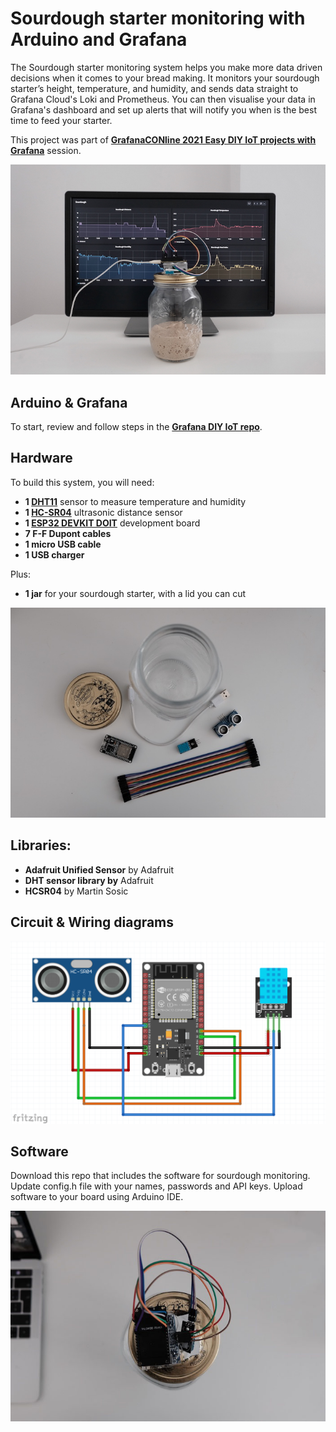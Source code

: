 # Sourdough starter monitoring with Arduino and Grafana

The Sourdough starter monitoring system helps you make more data driven decisions when it comes to your bread making. It monitors your sourdough starter’s height, temperature, and humidity, and sends data straight to Grafana Cloud's Loki and Prometheus. You can then visualise your data in Grafana's dashboard and set up alerts that will notify you when is the best time to feed your starter.

This project was part of **[GrafanaCONline 2021 Easy DIY IoT projects with Grafana](https://grafana.com/go/grafanaconline/2021/diy-iot/)** session.

![Image of how the system looks](imgs/grafana.jpg)

## Arduino & Grafana

To start, review and follow steps in the **[Grafana DIY IoT repo](https://github.com/grafana/diy-iot/blob/main/README.md)**.

## Hardware

To build this system, you will need:

- **1 [DHT11](https://components101.com/sensors/dht11-temperature-sensor)** sensor to measure temperature and humidity
- **1 [HC-SR04](https://components101.com/sensors/ultrasonic-sensor-working-pinout-datasheet)** ultrasonic distance sensor
- **1 [ESP32 DEVKIT DOIT](https://randomnerdtutorials.com/getting-started-with-esp32/)** development board
- **7 F-F Dupont cables**
- **1 micro USB cable**
- **1 USB charger**

Plus:
- **1 jar** for your sourdough starter, with a lid you can cut

![Image of hardware](imgs/setup.jpg)

## Libraries:

- **Adafruit Unified Sensor** by Adafruit
- **DHT sensor library by** Adafruit
- **HCSR04** by Martin Sosic

## Circuit & Wiring diagrams

<img src="imgs/wire_diagram.png" width="700">

## Software

Download this repo that includes the software for sourdough monitoring. Update config.h file with your names, passwords and API keys. Upload software to your board using Arduino IDE.

 ![Grafana dashboard](imgs/monitor.jpg)


